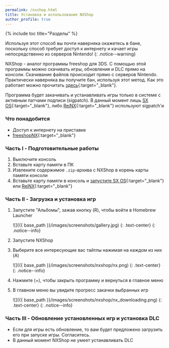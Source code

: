 ```yaml
---
permalink: /nxshop.html
title: Установка и использование NXShop 
author_profile: true
---
```

{% include toc title="Разделы" %}

Используя этот способ вы почти наверняка окажетесь в бане, поскольку способ требует доступ к интернету и качает игры непосредственно из серверов Nintendo!
{: .notice--warning}

NXShop - аналог программы freeshop для 3DS. С помощью этой программы можно скачивать игры, обновления и DLC прямо на консоли. Скачивание файлов происходит прямо с серверов Nintendo. Практически наверняка вы получите бан, используя этот метод. Как это работает можно прочитать [здесь](https://vk.com/@switchbreak-second-time){:target="_blank"}. 

Программа будет закачивать и устанавливать игры только в системе с активным патчами подписи (sigpatch). В данный момент лишь [SX OS](sxos){:target="_blank"}, либо [ReiNX](sxos){:target="_blank"} используют sigpatch'и

### Что понадобится 

* Доступ к интернету на приставке
* [freeshopNX](files/NXShop.zip){:target="_blank"}

### Часть I - Подготовительные работы

1. Выключите консоль
1. Вставьте карту памяти в ПК
1. Извлеките содержимое `.zip`-архива с NXShop в корень карты памяти консоли 
1. Вставьте карту памяти в консоль и [запустите SX OS](sxos){:target="_blank"} или [ReiNX](sxos){:target="_blank"}

### Часть II - Загрузка и установка игр

1. Запустите "Альбомы", зажав кнопку (R), чтобы войти в Homebrew Launcher

	![]({{ base_path }}/images/screenshots/gallery.jpg) 
	{: .text-center}
	{: .notice--info}
	
1. Запустите NXShop
1. Выберите все интересующие вас тайтлы нажимая на каждом из них (A)

	![]({{ base_path }}/images/screenshots/nxshop/nx.png) 
	{: .text-center}
	{: .notice--info}
	
1. Нажмите (+), чтобы закрыть программу и вернуться в главное меню
1. В главном меню вы увидите прогресс закачки выбранных игр

	![]({{ base_path }}/images/screenshots/nxshop/nx_downloading.png) 
	{: .text-center}
	{: .notice--info}

### Часть III - Обновление установленных игр и установка DLC

* Если для игры есть обновление, то вам будет предложено загрузить его при запуске игры. Согласитесь. 
* В данный момент NXShop не умеет устанавливать DLC